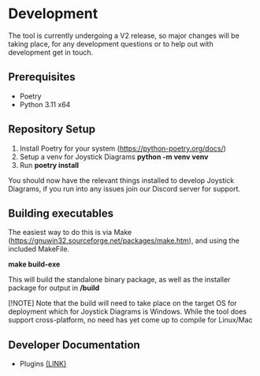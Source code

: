 # Development
The tool is currently undergoing a V2 release, so major changes will be taking place, for any development questions or to help out with development get in touch.

## Prerequisites
- Poetry
- Python 3.11 x64

## Repository Setup

1. Install Poetry for your system (https://python-poetry.org/docs/)
2. Setup a venv for Joystick Diagrams **python -m venv venv**
3. Run **poetry install**

You should now have the relevant things installed to develop Joystick Diagrams, if you run into any issues join our Discord server for support.

## Building executables
The easiest way to do this is via Make (https://gnuwin32.sourceforge.net/packages/make.htm), and using the included MakeFile.

**make build-exe**

This will build the standalone binary package, as well as the installer package for output in **/build**

[!NOTE]
Note that the build will need to take place on the target OS for deployment which for Joystick Diagrams is Windows. While the tool does support cross-platform, no need has yet come up to compile for Linux/Mac

## Developer Documentation

- Plugins [(LINK)](./docs/development/plugins.md)